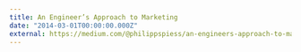 ```yaml
---
title: An Engineer’s Approach to Marketing
date: "2014-03-01T00:00:00.000Z"
external: https://medium.com/@philippspiess/an-engineers-approach-to-marketing-3e8c8983fb5e
---
```

